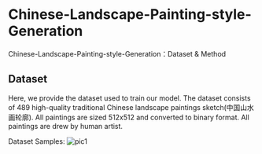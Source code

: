 # Chinese-Landscape-Painting-style-Generation

Chinese-Landscape-Painting-style-Generation：Dataset & Method

## Dataset

Here, we provide the dataset used to train our model. The dataset consists of 489 high-quality traditional Chinese landscape paintings sketch(中国山水画轮廓). All paintings are sized 512x512 and converted to binary format. All paintings are drew by human artist.

Dataset Samples:
![pic1](https://github.com/Robin-WZQ/Chinese-Landscape-Painting-Generation/blob/main/assets/results.jpg)
